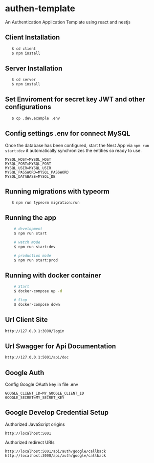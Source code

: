# authen-template
An Authentication Application Template using react and nestjs 

## Client Installation

```bash
   $ cd client
   $ npm install
```

## Server Installation

```bash
   $ cd server
   $ npm install
```
## Set Enviroment for secret key JWT and other configurations

```bash
   $ cp .dev.example .env
```

## Config settings .env for connect MySQL
Once the database has been configured, start the Nest App via ```npm run start:dev``` it automatically synchronizes the entities so ready to use.

```
MYSQL_HOST=MYSQL_HOST
MYSQL_PORT=MYSQL_PORT
MYSQL_USER=MYSQL_USER
MYSQL_PASSWORD=MYSQL_PASSWORD
MYSQL_DATABASE=MYSQL_DB

```

## Running migrations with typeorm
```
   $ npm run typeorm migration:run 
```

## Running the app

```bash
    # development
    $ npm run start

    # watch mode
    $ npm run start:dev

    # production mode
    $ npm run start:prod
```
## Running with docker container
```bash
    # Start
    $ docker-compose up -d

    # Stop
    $ docker-compose down
```
## Url Client Site

```bash
http://127.0.0.1:3000/login
```

## Url Swagger for Api Documentation

```bash
http://127.0.0.1:5001/api/doc

```

## Google Auth
Config Google OAuth key in file .env
```
GOOGLE_CLIENT_ID=MY_GOOGLE_CLIENT_ID
GOOGLE_SECRET=MY_SECRET_KEY
```
## Google Develop Credential Setup
Authorized JavaScript origins
```
http://localhost:5001
```
Authorized redirect URIs
```
http://localhost:5001/api/auth/google/callback
http://localhost:3000/api/auth/google/callback
```




